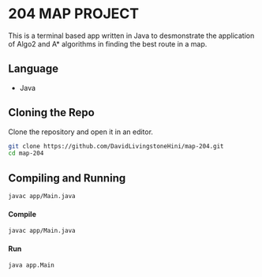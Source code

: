 # 204 MAP PROJECT

This is a terminal based app written in Java to desmonstrate the application of Algo2 and A\* algorithms in finding the best route in a map.

## Language

- Java

## Cloning the Repo

Clone the repository and open it in an editor.

```bash
git clone https://github.com/DavidLivingstoneHini/map-204.git
cd map-204
```

## Compiling and Running

```bash
javac app/Main.java
```

#### Compile

```bash
javac app/Main.java
```

#### Run

```bash
java app.Main
```
